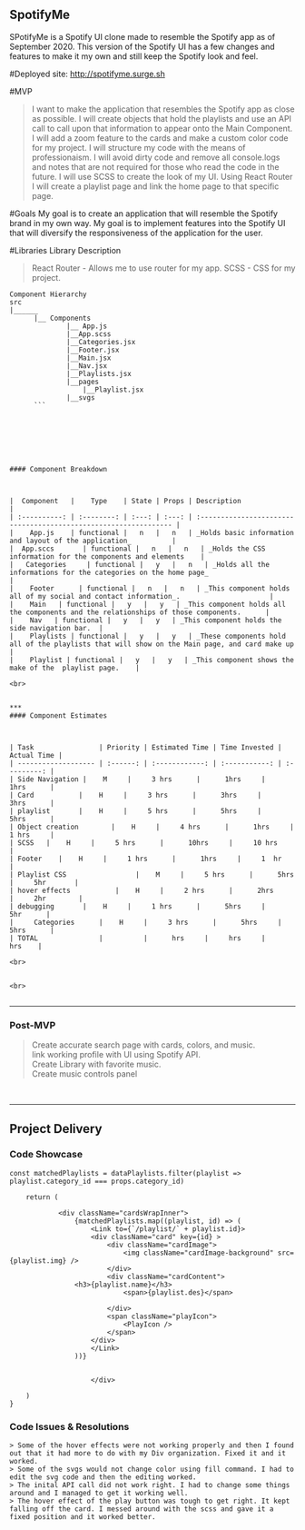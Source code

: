 ## SpotifyMe

SPotifyMe is a Spotify UI clone made to resemble the Spotify app as of September 2020.  This version of the Spotify UI has a few changes and features to make it my own and still keep the Spotify look and feel. 

#Deployed site: http://spotifyme.surge.sh
 

#MVP
>I want to make the application that resembles the Spotify app as close as possible.
>I will create objects that hold the playlists and use an API call to call upon that information to appear onto the Main Component.
>I will add a zoom feature to the cards and make a custom color code for my project. 
>I will structure my code with the means of professionaism. I will avoid dirty code and remove all console.logs and notes that are not required for those who read the code in the future.
>I will use SCSS to create the look of my UI. 
Using React Router I will create a playlist page and link the home page to that specific page. 


#Goals
My goal is to create an application that will resemble the Spotify brand in my own way. My goal is to implement features into the Spotify UI that will diversify the responsiveness of the application for the user.


#Libraries
Library	Description

>React Router -	Allows me to use router for my app.
>SCSS - CSS for my project.


```
Component Hierarchy
src
|______
      |__ Components
              |__ App.js
              |__App.scss
              |__Categories.jsx
              |__Footer.jsx
              |__Main.jsx
              |__Nav.jsx
              |__Playlists.jsx
              |__pages
                  |__Playlist.jsx
              |__svgs
      ```
      
      





#### Component Breakdown



|  Component   |    Type    | State | Props | Description                                                      |
| :----------: | :--------: | :---: | :---: | :--------------------------------------------------------------- |
|    App.js    | functional |   n   |   n   | _Holds basic information and layout of the application_          |
|  App.sccs       | functional |   n   |   n   | _Holds the CSS information for the components and elements    |
|   Categories     | functional |   y   |   n   | _Holds all the informations for the categories on the home page_                              |
|    Footer      | functional |   n   |   n   | _This component holds all of my social and contact information_.                      |
|    Main   | functional |   y   |   y   | _This component holds all the components and the relationships of those components.      |
|    Nav   | functional |   y   |   y   | _This component holds the side navigation bar.  |
|    Playlists | functional |   y   |   y   | _These components hold all of the playlists that will show on the Main page, and card make up    |
|    Playlist | functional |   y   |   y   | _This component shows the make of the  playlist page.    |

<br>


***
#### Component Estimates



| Task                | Priority | Estimated Time | Time Invested | Actual Time |
| ------------------- | :------: | :------------: | :-----------: | :---------: |
| Side Navigation |    M     |     3 hrs      |      1hrs     |      1hrs      |
| Card           |    H     |     3 hrs      |      3hrs     |      3hrs      |
| playlist       |    H     |     5 hrs      |      5hrs     |      5hrs      |
| Object creation        |    H     |     4 hrs      |      1hrs     |      1 hrs     |
| SCSS   |    H     |     5 hrs      |      10hrs     |     10 hrs     |
| Footer    |    H     |     1 hrs      |      1hrs     |     1  hr      |
| Playlist CSS                 |    M     |     5 hrs      |      5hrs     |     5hr       |
| hover effects           |    H     |     2 hrs      |      2hrs     |     2hr        |
| debugging       |    H     |     1 hrs      |      5hrs     |     5hr      |
|     Categories      |    H     |     3 hrs      |      5hrs     |     5hrs      |
| TOTAL               |          |      hrs     |     hrs     |      hrs    |

<br>


<br>


```
***
### Post-MVP



>Create accurate search page with cards, colors, and music.<br>
>link working profile with UI using Spotify API.<br>
>Create Library with favorite music. <br>
>Create music controls panel


<br>

***

## Project Delivery

### Code Showcase



```
const matchedPlaylists = dataPlaylists.filter(playlist => playlist.category_id === props.category_id)

    return (
        
            <div className="cardsWrapInner">
                {matchedPlaylists.map((playlist, id) => (
                    <Link to={`/playlist/` + playlist.id}>
                    <div className="card" key={id} >
                        <div className="cardImage">
                            <img className="cardImage-background" src={playlist.img} />
                        </div>
                        <div className="cardContent">
                <h3>{playlist.name}</h3>
                            <span>{playlist.des}</span>

                        </div>
                        <span className="playIcon">
                            <PlayIcon />
                        </span>
                    </div>
                    </Link>
                ))}


                    </div>
        
    )
}
```

### Code Issues & Resolutions
```
> Some of the hover effects were not working properly and then I found out that it had more to do with my Div organization. Fixed it and it worked. 
> Some of the svgs would not change color using fill command. I had to edit the svg code and then the editing worked.
> The inital API call did not work right. I had to change some things around and I managed to get it working well.
> The hover effect of the play button was tough to get right. It kept falling off the card. I messed around with the scss and gave it a fixed position and it worked better.
```
